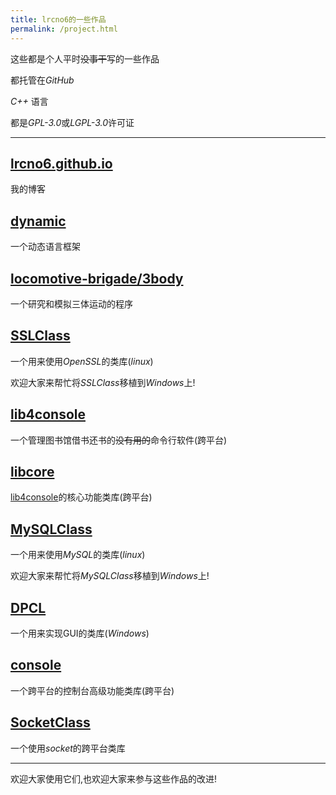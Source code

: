 ```yaml
---
title: lrcno6的一些作品
permalink: /project.html
---
```


这些都是个人平时~~没事干~~写的一些作品

都托管在*GitHub*

*C++* 语言

都是*GPL-3.0*或*LGPL-3.0*许可证

---

## [lrcno6.github.io](https://github.com/lrcno6/lrcno6.github.io)

我的博客

## [dynamic](https://github.com/lrcno6/dynamic)

一个动态语言框架

## [locomotive-brigade/3body](https://github.com/locomotive-brigade/3body)

一个研究和模拟三体运动的程序

## [SSLClass](https://github.com/lrcno6/SSLClass)
一个用来使用*OpenSSL*的类库(*linux*)

欢迎大家来帮忙将*SSLClass*移植到*Windows*上!

## [lib4console](https://github.com/lrcno6/lib4console)

一个管理图书馆借书还书的~~没有用的~~命令行软件(跨平台)

## [libcore](https://github.com/lrcno6/libcore)

[lib4console](https://github.com/lrcno6/lib4console)的核心功能类库(跨平台)

## [MySQLClass](https://github.com/lrcno6/MySQLClass)

一个用来使用*MySQL*的类库(*linux*)

欢迎大家来帮忙将*MySQLClass*移植到*Windows*上!

## [DPCL](https://github.com/lrcno6/DPCL)

一个用来实现GUI的类库(*Windows*)

## [console](https://github.com/lrcno6/console)

一个跨平台的控制台高级功能类库(跨平台)

## [SocketClass](https://github.com/lrcno6/SocketClass)

一个使用*socket*的跨平台类库

---

欢迎大家使用它们,也欢迎大家来参与这些作品的改进!